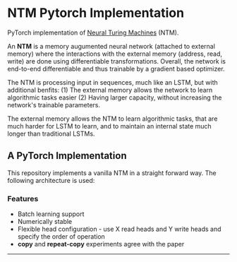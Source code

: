 # NTM Pytorch Implementation

PyTorch implementation of [Neural Turing Machines](https://arxiv.org/abs/1410.5401) (NTM).

An **NTM** is a memory augumented neural network (attached to external memory) where the interactions with the external memory (address, read, write) are done using differentiable transformations. Overall, the network is end-to-end differentiable and thus trainable by a gradient based optimizer.

The NTM is processing input in sequences, much like an LSTM, but with additional benfits: (1) The external memory allows the network to learn algorithmic tasks easier (2) Having larger capacity, without increasing the network's trainable parameters.

The external memory allows the NTM to learn algorithmic tasks, that are much harder for LSTM to learn, and to maintain an internal state much longer than traditional LSTMs.

## A PyTorch Implementation

This repository implements a vanilla NTM in a straight forward way. The following architecture is used:


### Features
* Batch learning support
* Numerically stable
* Flexible head configuration - use X read heads and Y write heads and specify the order of operation
* **copy** and **repeat-copy** experiments agree with the paper

***
